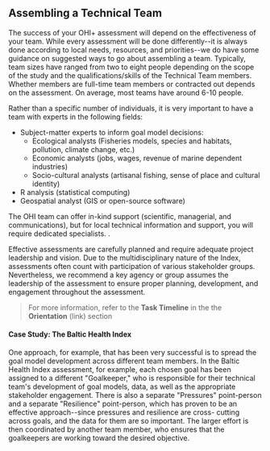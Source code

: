 ## Assembling a Technical Team

The success of your OHI+ assessment will depend on the effectiveness of your team. While every assessment will be done differently--it is always done according to local needs, resources, and priorities--we do have some guidance on suggested ways to go about assembling a team. Typically, team sizes have ranged from two to eight people depending on the scope of the study and the qualifications/skills of the Technical Team members. Whether members are full-time team members or contracted out depends on the assessment.  On average, most teams have around 6-10 people.

Rather than a specific number of individuals, it is very important to have a team with experts in the following fields:

* Subject-matter experts to inform goal model decisions:
  * Ecological analysts (Fisheries models, species and habitats, pollution, climate change, etc.)
  * Economic analysts (jobs, wages, revenue of marine dependent industries)
  * Socio-cultural analysts (artisanal fishing, sense of place and cultural identity)
* R analysis (statistical computing)
* Geospatial analyst (GIS or open-source software)

The OHI team can offer in-kind support (scientific, managerial, and communications), but for local technical information and support, you will require dedicated specialists. <!---From FAQ, ECU workshop 2015--->.

Effective assessments are carefully planned and require adequate project leadership and vision. Due to the multidisciplinary nature of the Index, assessments often count with participation of various stakeholder groups. Nevertheless, we recommend a key agency or group assumes the leadership of the assessment to ensure proper planning, development, and engagement throughout the assessment.

> For more information, refer to the **Task Timeline** in the the **Orientation** (link) section

#### Case Study: The Baltic Health Index

One approach, for example, that has been very successful is to spread the goal model development across different team members. In the Baltic Health Index assessment, for example, each chosen goal has been assigned to a different "Goalkeeper," who is responsible for their technical team's development of goal models, data, as well as the appropriate stakeholder engagement. There is also a separate "Pressures" point-person and a separate "Resilience" point-person, which has proven to be an effective approach--since pressures and resilience are cross- cutting across goals, and the data for them are so important. The larger effort is then coordinated by another team member, who ensures that the goalkeepers are working toward the desired objective.

<!---From Lauren's "Determine_the_Need", Conc Guide--->


<!---From Man, before_conducting: * Assemble a qualified team with diverse skills and knowledge, including:
    + a broad scientific understanding and experience with environmental policy
    + ability to manage large data sets, make decisions, and think creatively
    + capacity to collaborate in a multidisciplinary team, remotely and in person
    + team members who can use the statistical programming language R (http://cran.r-project.org/), ArcGIS or other spatial analysis software, and are fluent in English--->
